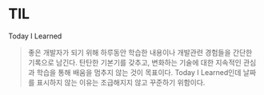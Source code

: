 # TIL

Today I Learned

> 좋은 개발자가 되기 위해 하루동안 학습한 내용이나 개발관련 경험들을 간단한 기록으로 남긴다.
> 탄탄한 기본기를 갖추고, 변화하는 기술에 대한 지속적인 관심과 학습을 통해 배움을 멈추지 않는 것이 목표이다.
> Today I Learned인데 날짜를 표시하지 않는 이유는 조급해지지 않고 꾸준하기 위함이다.
